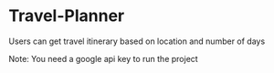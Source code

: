 # Travel-Planner
Users can get travel itinerary based on location and number of days

Note: You need a google api key to run the  project
